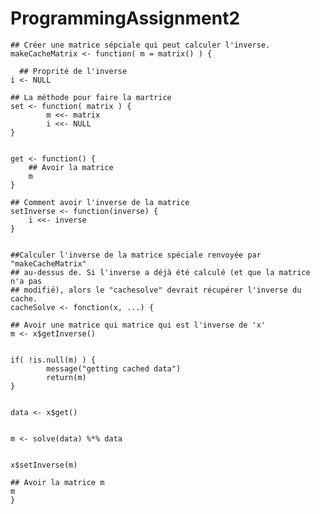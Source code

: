 # ProgrammingAssignment2


    ## Créer une matrice sépciale qui peut calculer l'inverse. 
    makeCacheMatrix <- function( m = matrix() ) {

	  ## Proprité de l'inverse
    i <- NULL

    ## La méthode pour faire la martrice
    set <- function( matrix ) {
            m <<- matrix
            i <<- NULL
    }

    
    get <- function() {
    	## Avoir la matrice 
    	m
    }

    ## Comment avoir l'inverse de la matrice
    setInverse <- function(inverse) {
        i <<- inverse
    }


    ##Calculer l'inverse de la matrice spéciale renvoyée par "makeCacheMatrix"
    ## au-dessus de. Si l'inverse a déjà été calculé (et que la matrice n'a pas
    ## modifié), alors le "cachesolve" devrait récupérer l'inverse du cache.
    cacheSolve <- fonction(x, ...) {

    ## Avoir une matrice qui matrice qui est l'inverse de 'x'
    m <- x$getInverse()

    
    if( !is.null(m) ) {
            message("getting cached data")
            return(m)
    }

    
    data <- x$get()

    
    m <- solve(data) %*% data

    
    x$setInverse(m)

    ## Avoir la matrice m 
    m
    }

